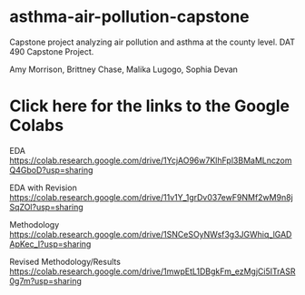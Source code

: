 # asthma-air-pollution-capstone
Capstone project analyzing air pollution and asthma at the county level. DAT 490 Capstone Project.

Amy Morrison, Brittney Chase, Malika Lugogo, Sophia Devan

# Click here for the links to the Google Colabs
EDA
https://colab.research.google.com/drive/1YcjAO96w7KlhFpl3BMaMLnczomQ4GboD?usp=sharing

EDA with Revision
https://colab.research.google.com/drive/11v1Y_1grDv037ewF9NMf2wM9n8jSqZOl?usp=sharing

Methodology
https://colab.research.google.com/drive/1SNCeSOyNWsf3g3JGWhiq_lGADApKec_I?usp=sharing

Revised Methodology/Results
https://colab.research.google.com/drive/1mwpEtL1DBgkFm_ezMgjCi5ITrASR0g7m?usp=sharing
